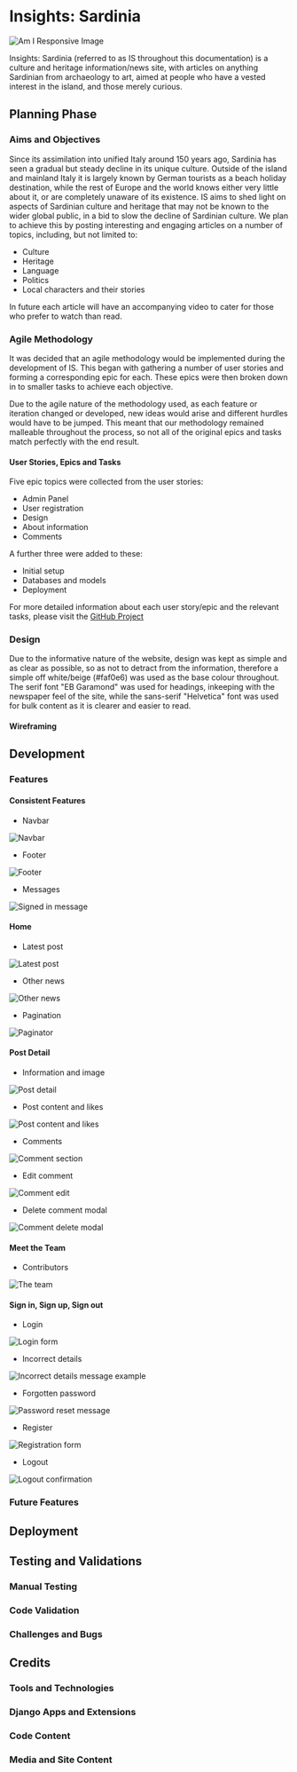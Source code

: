 # Insights: Sardinia

![Am I Responsive Image](assets/docs/am-i-responsive.jpg)

Insights: Sardinia (referred to as IS throughout this documentation) is a culture and heritage information/news site, with articles on anything Sardinian from archaeology to art, aimed at people who have a vested interest in the island, and those merely curious.

## Planning Phase

### Aims and Objectives

Since its assimilation into unified Italy around 150 years ago, Sardinia has seen a gradual but steady decline in its unique culture. Outside of the island and mainland Italy it is largely known by German tourists as a beach holiday destination, while the rest of Europe and the world knows either very little about it, or are completely unaware of its existence. IS aims to shed light on aspects of Sardinian culture and heritage that may not be known to the wider global public, in a bid to slow the decline of Sardinian culture. We plan to achieve this by posting interesting and engaging articles on a number of topics, including, but not limited to:
- Culture
- Heritage
- Language
- Politics
- Local characters and their stories

In future each article will have an accompanying video to cater for those who prefer to watch than read.

### Agile Methodology

It was decided that an agile methodology would be implemented during the development of IS. This began with gathering a number of user stories and forming a corresponding epic for each. These epics were then broken down in to smaller tasks to achieve each objective.

Due to the agile nature of the methodology used, as each feature or iteration changed or developed, new ideas would arise and different hurdles would have to be jumped. This meant that our methodology remained malleable throughout the process, so not all of the original epics and tasks match perfectly with the end result.

#### User Stories, Epics and Tasks

Five epic topics were collected from the user stories:
- Admin Panel
- User registration
- Design
- About information
- Comments

A further three were added to these:
- Initial setup
- Databases and models
- Deployment

For more detailed information about each user story/epic and the relevant tasks, please visit the [GitHub Project](https://github.com/users/KitLavis/projects/4/views/1)

### Design

Due to the informative nature of the website, design was kept as simple and as clear as possible, so as not to detract from the information, therefore a simple off white/beige (#faf0e6) was used as the base colour throughout. The serif font "EB Garamond" was used for headings, inkeeping with the newspaper feel of the site, while the sans-serif "Helvetica" font was used for bulk content as it is clearer and easier to read.

#### Wireframing

## Development

### Features

#### Consistent Features

- Navbar

![Navbar](assets/docs/navbar.webp)

- Footer

![Footer](assets/docs/footer.webp)

- Messages

![Signed in message](assets/docs/signed-in-message.webp)

#### Home

- Latest post

![Latest post](assets/docs/latest-post.webp)

- Other news

![Other news](assets/docs/other-news.webp)

- Pagination

![Paginator](assets/docs/pagination.webp)

#### Post Detail

- Information and image

![Post detail](assets/docs/post-detail.webp)

- Post content and likes

![Post content and likes](assets/docs/post-content-likes.webp)

- Comments

![Comment section](assets/docs/comments.webp)

- Edit comment

![Comment edit](assets/docs/comment-edit.webp)

- Delete comment modal

![Comment delete modal](assets/docs/delete-modal.webp)

#### Meet the Team

- Contributors

![The team](assets/docs/the-team.webp)

#### Sign in, Sign up, Sign out

- Login

![Login form](assets/docs/login.webp)

- Incorrect details

![Incorrect details message example](assets/docs/wrong-details.webp)

- Forgotten password

![Password reset message](assets/docs/password-reset.webp)

- Register

![Registration form](assets/docs/registration.webp)

- Logout

![Logout confirmation](assets/docs/logout.webp)

### Future Features

## Deployment

## Testing and Validations

### Manual Testing

### Code Validation

### Challenges and Bugs

## Credits

### Tools and Technologies

### Django Apps and Extensions

### Code Content

### Media and Site Content


